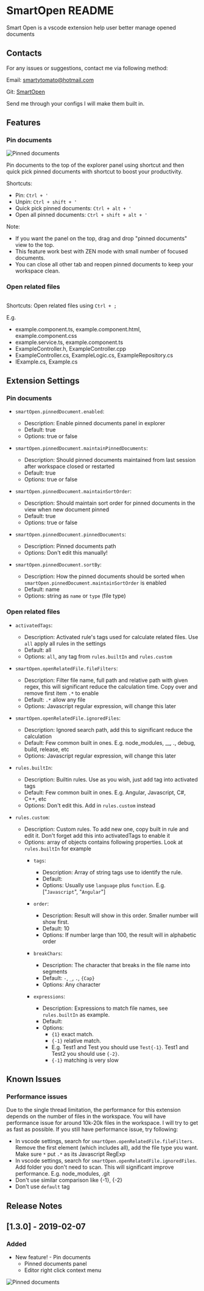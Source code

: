 # SmartOpen README

Smart Open is a vscode extension help user better manage opened documents

## Contacts

For any issues or suggestions, contact me via following method:

Email: smartytomato@hotmail.com

Git: [SmartOpen](https://github.com/SmartyTomato/SmartOpen/)

Send me through your configs I will make them built in.

## Features

### Pin documents

<img src="https://raw.githubusercontent.com/SmartyTomato/SmartOpen/master/resources/img/readme/readme_2.jpg" alt="Pinned documents">

Pin documents to the top of the explorer panel using shortcut and then quick pick pinned documents with shortcut to boost your productivity.

Shortcuts:

* Pin: `Ctrl + '`
* Unpin: `Ctrl + shift + '`
* Quick pick pinned documents: `Ctrl + alt + '`
* Open all pinned documents: `Ctrl + shift + alt + '`

Note:

* If you want the panel on the top, drag and drop "pinned documents" view to the top.
* This feature work best with ZEN mode with small number of focused documents.
* You can close all other tab and reopen pinned documents to keep your workspace clean.

### Open related files

<img src="https://raw.githubusercontent.com/SmartyTomato/SmartOpen/master/resources/img/readme/readme_1.png" alt="">

Shortcuts:
Open related files using `Ctrl + ;`

E.g.

* example.component.ts, example.component.html, example.component.css
* example.service.ts, example.component.ts
* ExampleController.h, ExampleController.cpp
* ExampleController.cs, ExampleLogic.cs, ExampleRepository.cs
* IExample.cs, Example.cs

## Extension Settings

### Pin documents

* `smartOpen.pinnedDocument.enabled`:
  * Description: Enable pinned documents panel in explorer
  * Default: true
  * Options: true or false

* `smartOpen.pinnedDocument.maintainPinnedDocuments`:
  * Description: Should pinned documents maintained from last session after workspace closed or restarted
  * Default: true
  * Options: true or false

* `smartOpen.pinnedDocument.maintainSortOrder`:
  * Description: Should maintain sort order for pinned documents in the view when new document pinned
  * Default: true
  * Options: true or false

* `smartOpen.pinnedDocument.pinnedDocuments`:
  * Description: Pinned documents path
  * Options: Don't edit this manually!

* `smartOpen.pinnedDocument.sortBy`:
  * Description: How the pinned documents should be sorted when `smartOpen.pinnedDocument.maintainSortOrder` is enabled
  * Default: name
  * Options: string as `name` or `type` (file type)

### Open related files

* `activatedTags`:
  * Description: Activated rule's tags used for calculate related files. Use `all` apply all rules in the settings
  * Default: all
  * Options: `all`, any tag from `rules.builtIn` and `rules.custom`


* `smartOpen.openRelatedFile.fileFilters`:
  * Description: Filter file name, full path and relative path with given regex, this will significant reduce the calculation time. Copy over and remove first item `.*` to enable
  * Default: `.*` allow any file
  * Options: Javascript regular expression, will change this later

* `smartOpen.openRelatedFile.ignoredFiles`:
  * Description: Ignored search path, add this to significant reduce the calculation
  * Default: Few common built in ones. E.g. node_modules, __*, .*, debug, build, release, etc
  * Options: Javascript regular expression, will change this later

* `rules.builtIn`:
  * Description: Builtin rules. Use as you wish, just add tag into activated tags
  * Default: Few common built in ones. E.g. Angular, Javascript, C#, C++, etc
  * Options: Don't edit this. Add in `rules.custom` instead

* `rules.custom`:
  * Description: Custom rules. To add new one, copy built in rule and edit it. Don't forget add this into activatedTags to enable it
  * Options: array of objects contains following properties. Look at `rules.builtIn` for example
    * `tags`:
      * Description: Array of string tags use to identify the rule.
      * Default:
      * Options: Usually use `language` plus `function`. E.g. ["`Javascript`", "`Angular`"]

    * `order`:
      * Description: Result will show in this order. Smaller number will show first.
      * Default: 10
      * Options: If number large than 100, the result will in alphabetic order

    * `breakChars`:
      * Description: The character that breaks in the file name into segments
      * Default: `-`, `_`, `.`, `{Cap}`
      * Options: Any character

    * `expressions`:
      * Description: Expressions to match file names, see `rules.builtIn` as example.
      * Default:
      * Options:
        * `{1}` exact match.
        * `{-1}` relative match.
        * E.g. Test1 and Test you should use `Test{-1}`. Test1 and Test2 you should use `{-2}`.
        * `{-1}` matching is very slow

## Known Issues

### Performance issues

Due to the single thread limitation, the performance for this extension depends on the number of files in the workspace. You will have performance issue for around 10k-20k files in the workspace. I will try to get as fast as possible. If you still have performance issue, try following:

* In vscode settings, search for `smartOpen.openRelatedFile.fileFilters`. Remove the first element (which includes all), add the file type you want. Make sure `*` put `.*` as its Javascript RegExp
* In vscode settings, search for `smartOpen.openRelatedFile.ignoredFiles`. Add folder you don't need to scan. This will significant improve performance. E.g. node_modules, .git
* Don't use similar comparison like {-1}, {-2}
* Don't use `default` tag

## Release Notes

## [1.3.0] - 2019-02-07

### Added

* New feature! - Pin documents
  * Pinned documents panel
  * Editor right click context menu

<img src="https://raw.githubusercontent.com/SmartyTomato/SmartOpen/master/resources/img/readme/readme_2.jpg" alt="Pinned documents">

[CHANGELOG]: https://github.com/smartytomato/smartopen/CHANGELOG.md
